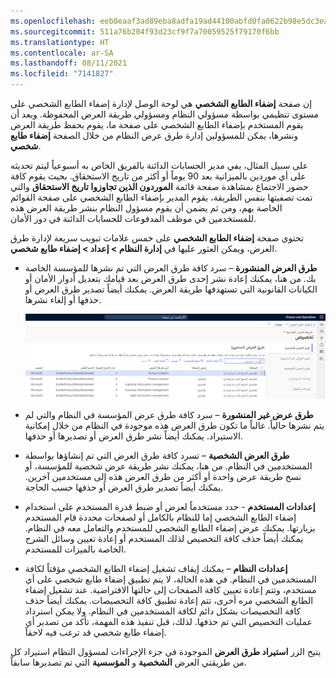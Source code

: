 ```yaml
---
ms.openlocfilehash: eeb0eaaf3ad89eba8adfa19ad44100abfd0fa0622b98e5dc3ea46b2cc9ba6de7
ms.sourcegitcommit: 511a76b204f93d23cf9f7a70059525f79170f6bb
ms.translationtype: HT
ms.contentlocale: ar-SA
ms.lasthandoff: 08/11/2021
ms.locfileid: "7141827"
---
```

إن صفحة **إضفاء الطابع الشخصي** هي لوحة الوصل لإدارة إضفاء الطابع الشخصي على مستوى تنظيمي بواسطة مسؤولي النظام ومسؤولي طريقة العرض المحفوظة. وبعد أن يقوم المستخدم بإضفاء الطابع الشخصي على صفحة ما، يقوم بحفظ طريقة العرض ونشرها، يمكن للمسؤولين إدارة طرق عرض النظام من خلال الصفحة **إضفاء طابع شخصي**. 

على سبيل المثال، يفي مدير الحسابات الدائنة بالفريق الخاص به أسبوعياً ليتم تحديثه على أي موردين بالميزانية بعد 90 يوماً أو أكثر من تاريخ الاستحقاق. بحيث يقوم كافة حضور الاجتماع بمشاهدة صفحة قائمة **الموردون الذين تجاوزوا تاريخ الاستحقاق** والتي تمت تصفيتها بنفس الطريقة، يقوم المدير بإضفاء الطابع الشخصي على صفحة القوائم الخاصة بهم، ومن ثم يضمن أن يقوم مسؤول النظام بنشر طريقة العرض هذه للمستخدمين في موظف المدفوعات للحسابات الدائنة في دور الأمان. 

تحتوي صفحة **إضفاء الطابع الشخصي** على خمس علامات تبويب سريعة لإدارة طرق العرض، ويمكن العثور عليها في **إدارة النظام > إعداد > إضفاء طابع شخصي**.

- **طرق العرض المنشورة** – سرد كافة طرق العرض التي تم نشرها للمؤسسة الخاصة بك. من هنا، يمكنك إعادة نشر إحدى طرق العرض بعد قيامك بتعديل أدوار الأمان أو الكيانات القانونية التي تستهدفها طريقة العرض. يمكنك أيضاً تصدير طرق العرض أو حذفها أو إلغاء نشرها. 

    ![لقطة شاشة لصفحة إضفاء الطابع الشخصي التي تعرض علامة التبويب السريعة طرق العرض المنشورة.](../media/personalization-ss.png)

- **طرق عرض غير المنشورة** – سرد كافة طرق عرض المؤسسة في النظام والتي لم يتم نشرها حالياً. غالباً ما تكون طرق العرض هذه موجودة في النظام من خلال إمكانية الاستيراد. يمكنك أيضاً نشر طرق العرض أو تصديرها أو حذفها. 

- **طرق العرض الشخصية** – تسرد كافة طرق العرض التي تم إنشاؤها بواسطة المستخدمين في النظام. من هنا، يمكنك نشر طريقة عرض شخصية للمؤسسة، أو نسخ طريقة عرض واحدة أو أكثر من طرق العرض هذه إلى مستخدمين آخرين. يمكنك أيضاً تصدير طرق العرض أو حذفها حسب الحاجة.

- **إعدادات المستخدم** - حدد مستخدماً لعرض أو ضبط قدرة المستخدم على استخدام إضفاء الطابع الشخصي إما للنظام بالكامل أو لصفحات محددة قام المستخدم بزيارتها. يمكنك عرض إضفاء الطابع الشخصي للمستخدم والتعامل معه في النظام. يمكنك أيضاً حذف كافة التخصيص لذلك المستخدم أو إعادة تعيين وسائل الشرح الخاصة بالميزات للمستخدم. 

- **إعدادات النظام** – يمكنك إيقاف تشغيل إضفاء الطابع الشخصي مؤقتاً لكافة المستخدمين في النظام. في هذه الحالة، لا يتم تطبيق إضفاء طابع شخصي على أي مستخدم، وتتم إعادة تعيين كافة الصفحات إلى حالتها الافتراضية. عند تشغيل إضفاء الطابع الشخصي مره أخرى، تتم إعادة تطبيق كافة التخصيصات. يمكنك أيضاً حذف كافة التخصيصات بشكل دائم لكافة المستخدمين في النظام. ولا يمكن استرداد عمليات التخصيص التي تم حذفها. لذلك، قبل تنفيذ هذه المهمة، تأكد من تصدير أي إضفاء طابع شخصي قد ترغب فيه لاحقاً.
 
 
يتيح الزر **استيراد طرق العرض** الموجودة في جزء الإجراءات لمسؤول النظام استيراد كل من طريقتي العرض **الشخصية** و **المؤسسية** التي تم تصديرها سابقاً.





 
    

